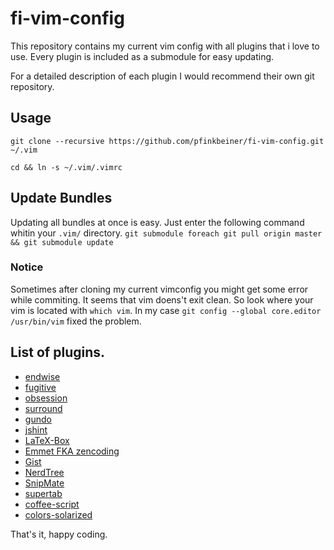 # fi-vim-config
This repository contains my current vim config with all plugins that i love to use. Every plugin is included as a submodule for easy updating.

For a detailed description of each plugin I would recommend their own git repository.

## Usage
`git clone --recursive https://github.com/pfinkbeiner/fi-vim-config.git ~/.vim`

`cd && ln -s ~/.vim/.vimrc`

## Update Bundles

Updating all bundles at once is easy. Just enter the following command
whitin your `.vim/` directory.
`git submodule foreach git pull origin master && git submodule update`

### Notice
Sometimes after cloning my current vimconfig you might get some error while commiting.
It seems that vim doens't exit clean. So look where your vim is located
with `which vim`. In my case `git config --global core.editor /usr/bin/vim` fixed the
problem.


## List of plugins.
* [endwise](https://github.com/tpope/vim-endwise)
* [fugitive](https://github.com/tpope/vim-fugitive)
* [obsession](https://github.com/tpope/vim-obsession)
* [surround](https://github.com/tpope/vim-surround)
* [gundo](https://github.com/sjl/gundo.vim.git)
* [jshint](git://github.com/sleistner/vim-jshint.git)
* [LaTeX-Box](https://github.com/LaTeX-Box-Team/LaTeX-Box)
* [Emmet FKA zencoding](https://github.com/mattn/emmet-vim.git)
* [Gist](https://github.com/mattn/gist-vim)
* [NerdTree](https://github.com/scrooloose/nerdtree)
* [SnipMate](https://github.com/msanders/snipmate.vim)
* [supertab](https://github.com/ervandew/supertab)
* [coffee-script](https://github.com/kchmck/vim-coffee-script)
* [colors-solarized](https://github.com/altercation/vim-colors-solarized)


That's it, happy coding.

